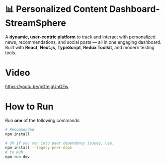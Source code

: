 # 📊 Personalized Content Dashboard-StreamSphere
A **dynamic, user-centric platform** to track and interact with personalized news, recommendations, and social posts — all in one engaging dashboard.  
Built with **React**, **Next.js**, **TypeScript**, **Redux Toolkit**, and modern testing tools.

# Video
https://youtu.be/pGtnjqUhQEw
# How to Run
Run **one** of the following commands:

```bash
# Recommended
npm install

# OR if you run into peer dependency issues, use:
npm install --legacy-peer-deps
# to RUN
npm run dev
